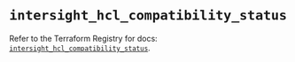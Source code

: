 # `intersight_hcl_compatibility_status`

Refer to the Terraform Registry for docs: [`intersight_hcl_compatibility_status`](https://registry.terraform.io/providers/ciscodevnet/intersight/1.0.71/docs/resources/hcl_compatibility_status).
